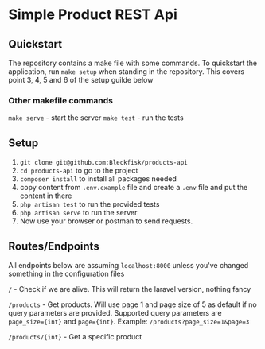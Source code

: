 # Simple Product REST Api

## Quickstart
The repository contains a make file with some commands. 
To quickstart the application, run `make setup` when standing in the repository.
This covers point 3, 4, 5 and 6 of the setup guilde below

### Other makefile commands
`make serve` - start the server
`make test` - run the tests

## Setup
1. `git clone git@github.com:Bleckfisk/products-api`
2. `cd products-api` to go to the project
3. `composer install` to install all packages needed
4. copy content from `.env.example` file and create a `.env` file and put the content in there
5. `php artisan test` to run the provided tests
6. `php artisan serve` to run the server
7. Now use your browser or postman to send requests.

## Routes/Endpoints
All endpoints below are assuming `localhost:8000` unless you've changed something in the configuration files

`/` - Check if we are alive. This will return the laravel version, nothing fancy

`/products` - Get products. Will use page 1 and page size of 5 as default if no query parameters are provided. Supported query parameters are `page_size={int}` and `page={int}`. Example: `/products?page_size=1&page=3`

`/products/{int}` - Get a specific product
